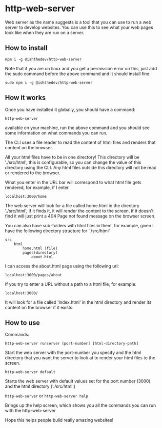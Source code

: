 # http-web-server

Web server as the name suggests is a tool that you can use to run a web server to develop websites. You can use this to see what your web pages look like when they are run on a server.

## How to install

```npm i -g @ishthedev/http-web-server```

Note that if you are on linux and you get a permission error on this, just add the sudo command before the above command and it should install fine. 

```sudo npm i -g @ishthedev/http-web-server```

## How it works

Once you have installed it globally, you should have a command:

```http-web-server```

available on your machine, run the above command and you should see some information on what commands you can run.

The CLI uses a file reader to read the content of html files and renders that content on the browser. 

All your html files have to be in one directory! This directory will be './src/html', this is configurable, so you can change the value of this directory using the CLI. Any html files outside this directory will not be read or rendered to the browser.

What you enter in the URL bar will correspond to what html file gets rendered, for example, if I enter 

```localhost:3000/home```

The web server will look for a file called home.html in the directory './src/html', if it finds it, it will render the content to the screen, if it doesn't find it will just print a 404 Page not found message on the browser screen.

You can also have sub-folders with html files in them, for example, given I have the following directory structure for './src/html'

    src
        html
            home.html (file)
            pages(directory)
                about.html


I can access the about.html page using the following url:

```localhost:3000/pages/about```


If you try to enter a URL without a path to a html file, for example:

```localhost:3000/```

It will look for a file called 'index.html' in the html directory and render its content on the browser if it exists.


## How to use

Commands:

```http-web-server runserver [port-number] [html-directory-path]```


Start the web server with the port-number you specify and the html directory that you want the server to look at to render your html files to the screen.


```http-web-server default```

Starts the web server with default values set for the port number (3000) and the html directory ('./src/html')


```http-web-server``` or ```http-web-server help```

Brings up the help screen, which shows you all the commands you can run with the http-web-server

Hope this helps people build really amazing websites!

